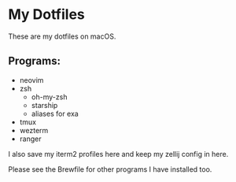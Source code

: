# My Dotfiles

These are my dotfiles on macOS.

## Programs:

- neovim
- zsh
    - oh-my-zsh
    - starship
    - aliases for exa
- tmux
- wezterm
- ranger

I also save my iterm2 profiles here and keep my zellij config in here.

Please see the Brewfile for other programs I have installed too.
